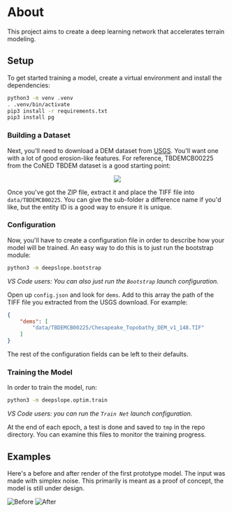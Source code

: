 About
=====

This project aims to create a deep learning network that accelerates terrain modeling.

## Setup

To get started training a model, create a virtual environment and install the dependencies:

```bash
python3 -m venv .venv
. .venv/bin/activate
pip3 install -r requirements.txt
pip3 install pg
```

### Building a Dataset

Next, you'll need to download a DEM dataset from [USGS](https://earthexplorer.usgs.gov/).
You'll want one with a lot of good erosion-like features.
For reference, TBDEMCB00225 from the CoNED TBDEM dataset is a good starting point:

<p align="center">
<img src="https://earthexplorer.usgs.gov/index/resizeimage?img=https%3A%2F%2Fims.cr.usgs.gov%2Fbrowse%2Ftopobathy%2F2015%2FTBDEMCB00225.jpg&angle=0&size=300">
</p>

Once you've got the ZIP file, extract it and place the TIFF file into `data/TBDEMCB00225`.
You can give the sub-folder a difference name if you'd like,
but the entity ID is a good way to ensure it is unique.

### Configuration

Now, you'll have to create a configuration file in order to describe how your model will be trained.
An easy way to do this is to just run the bootstrap module:

```bash
python3 -m deepslope.bootstrap
```

*VS Code users: You can also just run the `Bootstrap` launch configuration.*

Open up `config.json` and look for `dems`.
Add to this array the path of the TIFF file you extracted from the USGS download.
For example:

```json
{
    "dems": [
        "data/TBDEMCB00225/Chesapeake_Topobathy_DEM_v1_148.TIF"
    ]
}
```

The rest of the configuration fields can be left to their defaults.

### Training the Model

In order to train the model, run:

```bash
python3 -m deepslope.optim.train
```

*VS Code users: you can run the `Train Net` launch configuration.*

At the end of each epoch, a test is done and saved to `tmp` in the repo directory. You can examine this files to monitor the training progress.

## Examples

Here's a before and after render of the first prototype model.
The input was made with simplex noise.
This primarily is meant as a proof of concept, the model is still under design.

![Before](https://github.com/user-attachments/assets/56b68181-8350-4941-ad61-984ab6a306cf)
![After](https://github.com/user-attachments/assets/13137af6-3302-4e53-8994-8cc8a8e2f662)
